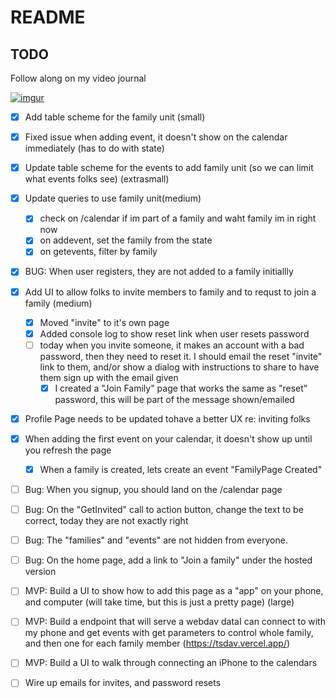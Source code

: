 # README

## TODO

Follow along on my video journal

[![imgur](https://i.imgur.com/E3Kkia3.png)](https://www.youtube.com/playlist?list=PLiMstOldZgCcnR2m4QLB743eLdeIap70o)

- [x] Add table scheme for the family unit (small)
- [x] Fixed issue when adding event, it doesn't show on the calendar immediately (has to do with state)
- [x] Update table scheme for the events to add family unit (so we can limit what events folks see) (extrasmall)

- [x] Update queries to use family unit(medium)
  - [x] check on /calendar if im part of a family and waht family im in right now
  - [x] on addevent, set the family from the state
  - [x] on getevents, filter by family
- [x] BUG: When user registers, they are not added to a family initiallly
- [x] Add UI to allow folks to invite members to family and to requst to join a family (medium)
  - [x] Moved "invite" to it's own page
  - [x] Added console log to show reset link when user resets password
  - [ ] today when you invite someone, it makes an account with a bad password, then they need to reset it. I should email the reset "invite" link to them, and/or show a dialog with instructions to share to have them sign up with the email given
    - [x] I created a "Join Family" page that works the same as "reset" password, this will be part of the message shown/emailed
- [x] Profile Page needs to be updated tohave a better UX re: inviting folks
- [x] When adding the first event on your calendar, it doesn't show up until you refresh the page
  - [x] When a family is created, lets create an event "FamilyPage Created"

- [ ] Bug: When you signup, you should land on the /calendar page
- [ ] Bug: On the "GetInvited" call to action button, change the text to be correct, today they are not exactly right
- [ ] Bug: The "families" and "events" are not hidden from everyone.
- [ ] Bug: On the home page, add a link to "Join a family" under the hosted version

- [ ] MVP: Build a UI to show how to add this page as a "app" on your phone, and computer (will take time, but this is just a pretty page) (large)
- [ ] MVP: Build a endpoint that will serve a webdav dataI can connect to with my phone and get events with get parameters to control whole family, and then one for each family member (https://tsdav.vercel.app/)
- [ ] MVP: Build a UI to walk through connecting an iPhone to the calendars

- [ ] Wire up emails for invites, and password resets
